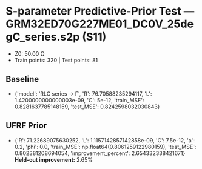 # S-parameter Predictive-Prior Test — GRM32ED70G227ME01_DC0V_25degC_series.s2p (S11)
- Z0: 50.00 Ω
- Train points: 320  |  Test points: 81

## Baseline
- {'model': 'RLC series -> Γ', 'R': 76.70588235294117, 'L': 1.4200000000000003e-09, 'C': 5e-12, 'train_MSE': 0.8281637785148159, 'test_MSE': 0.8242598032030843}

## UFRF Prior
- {'R': 71.22689075630252, 'L': 1.1157142857142858e-09, 'C': 7.5e-12, 'a': 0.2, 'phi': 0.0, 'train_MSE': np.float64(0.8061259122980159), 'test_MSE': 0.802381208694054, 'improvement_percent': 2.654332338421671}
**Held-out improvement:** 2.65%